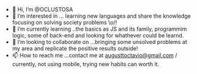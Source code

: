 - 👋 Hi, I’m @OCLUSTOSA
- 👀 I’m interested in ... learning new languages and share the knowledge focusing on solving society problems \o/!
- 🌱 I’m currently learning ..the basics as JS and its family, programmim logic, some of back-end and looking for whathever could be learnd.
- 💞️ I’m looking to collaborate on ...bringing some unsolved problems at my area and replicate the positive results outside!
- 📫 How to reach me ...contact me at augusttoctavio@gmail.com / currently, not using mobile, trying new habits can worth it.

<!---
OCLUSTOSA/OCLUSTOSA is a ✨ special ✨ repository because its `README.md` (this file) appears on your GitHub profile.
You can click the Preview link to take a look at your changes.
--->

